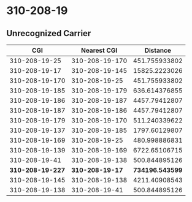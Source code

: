 # 310-208-19
## Unrecognized Carrier


| CGI | Nearest CGI | Distance |
|-----|-------------|----------|
| 310-208-19-25 | 310-208-19-170 | 451.755933802 |
| 310-208-19-17 | 310-208-19-145 | 15825.2223026 |
| 310-208-19-170 | 310-208-19-25 | 451.755933802 |
| 310-208-19-185 | 310-208-19-179 | 636.614376855 |
| 310-208-19-186 | 310-208-19-187 | 4457.79412807 |
| 310-208-19-187 | 310-208-19-186 | 4457.79412807 |
| 310-208-19-179 | 310-208-19-170 | 511.240339622 |
| 310-208-19-137 | 310-208-19-185 | 1797.60129807 |
| 310-208-19-169 | 310-208-19-25 | 480.998886831 |
| 310-208-19-139 | 310-208-19-169 | 6722.65106715 |
| 310-208-19-41 | 310-208-19-138 | 500.844895126 |
| **310-208-19-227** | **310-208-19-17** | **734196.543599** |
| 310-208-19-145 | 310-208-19-138 | 4211.40908543 |
| 310-208-19-138 | 310-208-19-41 | 500.844895126 |
